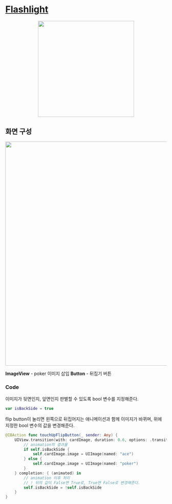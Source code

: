 # [Flashlight](https://velog.io/@nezhitsya/스파르타-코딩-클럽-개발일지-1)

<p align="center">
  <img width="300" src="https://user-images.githubusercontent.com/60697742/123720265-a515fe80-d8be-11eb-8f31-4b843f3e96e0.mov">
</p>

## 화면 구성

<img width="700" src="https://user-images.githubusercontent.com/60697742/123884573-7e22ff80-d986-11eb-810e-da5993187e2a.png">

**ImageView** - poker 이미지 삽입
**Button** - 뒤집기 버튼

### Code

이미지가 뒷면인지, 앞면인지 판별할 수 있도록 bool 변수를 지정해준다.

```swift
var isBackSide = true
```

flip button이 눌리면 왼쪽으로 뒤집어지는 애니메이션과 함께 이미지가 바뀌며, 위에 지정한 bool 변수의 값을 변경해준다.

```swift
@IBAction func touchUpFlipButton(_ sender: Any) {
    UIView.transition(with: cardImage, duration: 0.6, options: .transitionFlipFromLeft) {
        // animation의 결과물
        if self.isBackSide {
            self.cardImage.image = UIImage(named: "ace")
        } else {
            self.cardImage.image = UIImage(named: "poker")
        }
    } completion: { (animated) in
        // animation 이후 처리
        // ! 뒤의 값이 False면 True로, True면 False로 변경해준다.
        self.isBackSide = !self.isBackSide
    }
}
```
